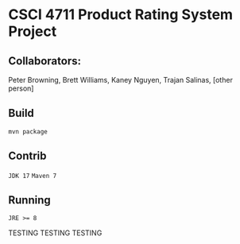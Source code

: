 # CSCI 4711 Product Rating System Project

## Collaborators:

Peter Browning, Brett Williams, Kaney Nguyen, Trajan Salinas, \[other person\]


## Build

`mvn package`

## Contrib

`JDK 17`
`Maven 7`

## Running

`JRE >= 8`


TESTING TESTING TESTING
